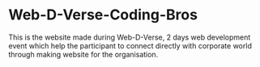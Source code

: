 # Web-D-Verse-Coding-Bros
This is the website made during Web-D-Verse,  2 days web development event which help the participant to connect directly with corporate world through making website for the organisation. 
